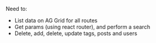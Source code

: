 Need to:
   - List data on AG Grid for all routes
   - Get params (using react router), and perform a search
   - Delete, add, delete, update tags, posts and users
